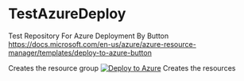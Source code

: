 # TestAzureDeploy
Test Repository For Azure Deployment By Button
https://docs.microsoft.com/en-us/azure/azure-resource-manager/templates/deploy-to-azure-button

Creates the resource group
[![Deploy to Azure](https://aka.ms/deploytoazurebutton)](https://portal.azure.com/#create/Microsoft.Template/uri/https%3A%2F%2Fraw.githubusercontent.com%2FMikeAinOz%2FTestAzureDeploy%2Fmain%2FDeployResourceGroup.json)
Creates the resources

